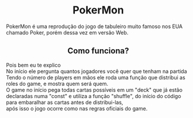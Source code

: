 <h1 class="j-center"> PokerMon </h1>
<p class="j-center">
PokerMon é uma reprodução do jogo de tabuleiro muito famoso nos EUA chamado Poker, porém dessa vez em versão Web.
</p>
<h2 class="j-center">
Como funciona?
</h2>
Pois bem eu te explico <br>
No início ele pergunta quantos jogadores você quer que tenham na partida<br>
Tendo o número de players em mãos ele roda uma função que distribui as roles do game, e mostra quem será quem.<br>
O game no início pega todas cartas possíveis em um "deck" que já estão declaradas numa "const" e utiliza a função "shuffle", do início do código
para embaralhar as cartas antes de distribui-las,<br> após isso o jogo ocorre como nas regras oficiais do game.
<br>
<style>
  .j-center
  {
  display:flex;
  justify-content:center;
  }
  
</style>  
